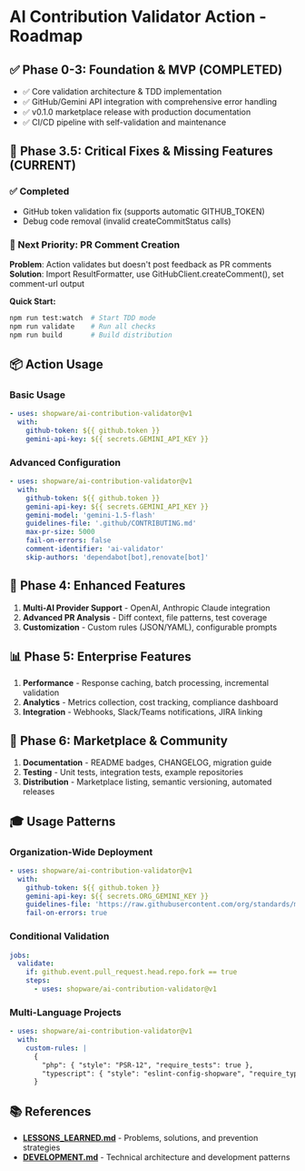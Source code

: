 # AI Contribution Validator Action - Roadmap

## ✅ Phase 0-3: Foundation & MVP (COMPLETED)

- ✅ Core validation architecture & TDD implementation
- ✅ GitHub/Gemini API integration with comprehensive error handling
- ✅ v0.1.0 marketplace release with production documentation
- ✅ CI/CD pipeline with self-validation and maintenance

## 🔧 Phase 3.5: Critical Fixes & Missing Features (CURRENT)

### ✅ Completed

- GitHub token validation fix (supports automatic GITHUB_TOKEN)
- Debug code removal (invalid createCommitStatus calls)

### 🎯 Next Priority: PR Comment Creation

**Problem**: Action validates but doesn't post feedback as PR comments  
**Solution**: Import ResultFormatter, use GitHubClient.createComment(), set comment-url output

**Quick Start:**

```bash
npm run test:watch  # Start TDD mode
npm run validate    # Run all checks
npm run build       # Build distribution
```

## 📦 Action Usage

### Basic Usage

```yaml
- uses: shopware/ai-contribution-validator@v1
  with:
    github-token: ${{ github.token }}
    gemini-api-key: ${{ secrets.GEMINI_API_KEY }}
```

### Advanced Configuration

```yaml
- uses: shopware/ai-contribution-validator@v1
  with:
    github-token: ${{ github.token }}
    gemini-api-key: ${{ secrets.GEMINI_API_KEY }}
    gemini-model: 'gemini-1.5-flash'
    guidelines-file: '.github/CONTRIBUTING.md'
    max-pr-size: 5000
    fail-on-errors: false
    comment-identifier: 'ai-validator'
    skip-authors: 'dependabot[bot],renovate[bot]'
```

## 🎯 Phase 4: Enhanced Features

1. **Multi-AI Provider Support** - OpenAI, Anthropic Claude integration
2. **Advanced PR Analysis** - Diff context, file patterns, test coverage
3. **Customization** - Custom rules (JSON/YAML), configurable prompts

## 📊 Phase 5: Enterprise Features

1. **Performance** - Response caching, batch processing, incremental validation
2. **Analytics** - Metrics collection, cost tracking, compliance dashboard
3. **Integration** - Webhooks, Slack/Teams notifications, JIRA linking

## 🔄 Phase 6: Marketplace & Community

1. **Documentation** - README badges, CHANGELOG, migration guide
2. **Testing** - Unit tests, integration tests, example repositories
3. **Distribution** - Marketplace listing, semantic versioning, automated releases

## 🎓 Usage Patterns

### Organization-Wide Deployment

```yaml
- uses: shopware/ai-contribution-validator@v1
  with:
    github-token: ${{ github.token }}
    gemini-api-key: ${{ secrets.ORG_GEMINI_KEY }}
    guidelines-file: 'https://raw.githubusercontent.com/org/standards/main/CONTRIBUTING.md'
    fail-on-errors: true
```

### Conditional Validation

```yaml
jobs:
  validate:
    if: github.event.pull_request.head.repo.fork == true
    steps:
      - uses: shopware/ai-contribution-validator@v1
```

### Multi-Language Projects

```yaml
- uses: shopware/ai-contribution-validator@v1
  with:
    custom-rules: |
      {
        "php": { "style": "PSR-12", "require_tests": true },
        "typescript": { "style": "eslint-config-shopware", "require_types": true }
      }
```

## 📚 References

- **[LESSONS_LEARNED.md](LESSONS_LEARNED.md)** - Problems, solutions, and prevention strategies
- **[DEVELOPMENT.md](../DEVELOPMENT.md)** - Technical architecture and development patterns

